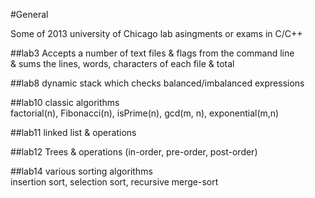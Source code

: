 #General

Some of 2013 university of Chicago lab asingments or exams in C/C++

##lab3
Accepts a number of text files & flags from the command line </br>
& sums the lines, words, characters of each file & total

##lab8
dynamic stack which checks balanced/imbalanced expressions

##lab10
classic algorithms </br>
factorial(n), Fibonacci(n), isPrime(n), gcd(m, n), exponential(m,n)</br>

##lab11
linked list & operations

##lab12
Trees & operations (in-order, pre-order, post-order)</br>

##lab14
various sorting algorithms</br>
insertion sort, selection sort, recursive merge-sort
